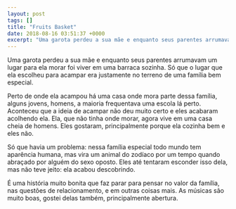 ```yaml
---
layout: post
tags: []
title: "Fruits Basket"
date: 2018-08-16 03:51:37 +0000
excerpt: "Uma garota perdeu a sua mãe e enquanto seus parentes arrumavam um lugar para ela morar foi viver em uma barraca sozinha. Só que o lugar que..."
---
```


Uma garota perdeu a sua mãe e enquanto seus parentes arrumavam um lugar para ela morar foi viver em uma barraca sozinha. Só que o lugar que ela escolheu para acampar era justamente no terreno de uma família bem especial.

Perto de onde ela acampou há uma casa onde mora parte dessa família, alguns jovens, homens, a maioria frequentava uma escola lá perto. Aconteceu que a ideia de acampar não deu muito certo e eles acabaram acolhendo ela. Ela, que não tinha onde morar, agora vive em uma casa cheia de homens. Eles gostaram, principalmente porque ela cozinha bem e eles não.

Só que havia um problema: nessa família especial todo mundo tem aparência humana, mas vira um animal do zodíaco por um tempo quando abraçado por alguém do sexo oposto. Eles até tentaram esconder isso dela, mas não teve jeito: ela acabou descobrindo.

É uma história muito bonita que faz parar para pensar no valor da família, nas questões de relacionamento, e em outras coisas mais. As músicas são muito boas, gostei delas também, principalmente abertura.


